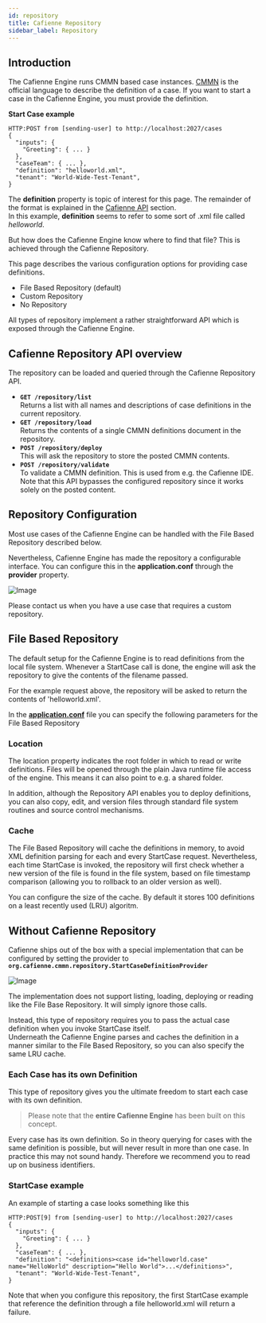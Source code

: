 ```yaml
---
id: repository
title: Cafienne Repository
sidebar_label: Repository
---
```


## Introduction
The Cafienne Engine runs CMMN based case instances. [CMMN](cmmn-overviewduction) is the official language to describe the definition of a case.
If you want to start a case in the Cafienne Engine, you must provide the definition.

**Start Case example**
```
HTTP:POST from [sending-user] to http://localhost:2027/cases
{
  "inputs": {
    "Greeting": { ... }
  },
  "caseTeam": { ... },
  "definition": "helloworld.xml",
  "tenant": "World-Wide-Test-Tenant",
}
```
The **definition** property is topic of interest for this page. The remainder of the format is explained in the [Cafienne API](start-case) section.
<br/>In this example, **definition** seems to refer to some sort of .xml file called _helloworld_.

But how does the Cafienne Engine know where to find that file? This is achieved through the Cafienne Repository.

This page describes the various configuration options for providing case definitions.

- File Based Repository (default)
- Custom Repository 
- No Repository

All types of repository implement a rather straightforward API which is exposed through the Cafienne Engine.

## Cafienne Repository API overview
The repository can be loaded and queried through the Cafienne Repository API.

- **`GET /repository/list`**<br/>
Returns a list with all names and descriptions of case definitions in the current repository.
- **`GET /repository/load`**<br/>
Returns the contents of a single CMMN definitions document in the repository.
- **`POST /repository/deploy`**<br/>
This will ask the repository to store the posted CMMN contents.
- **`POST /repository/validate`**<br/>
To validate a CMMN definition. This is used from e.g. the Cafienne IDE.<br/>
Note that this API bypasses the configured repository since it works solely on the posted content.

## Repository Configuration
Most use cases of the Cafienne Engine can be handled with the File Based Repository described below.

Nevertheless, Cafienne Engine has made the repository a configurable interface. You can configure this in the **application.conf** through the **provider** property.


![Image](assets/engine/repository-configuration.png)


Please contact us when you have a use case that requires a custom repository.

## File Based Repository
The default setup for the Cafienne Engine is to read definitions from the local file system. 
Whenever a StartCase call is done, the engine will ask the repository to give the contents of the filename passed.

For the example request above, the repository will be asked to return the contents of 'helloworld.xml'.

In the [**application.conf**](engine/configuration) file you can specify the following parameters for the File Based Repository

### Location
The location property indicates the root folder in which to read or write definitions. Files will be opened through the plain Java runtime file access of the engine. 
This means it can also point to e.g. a shared folder.

In addition, although the Repository API enables you to deploy definitions, you can also copy, edit, and version files through standard file system routines and source control mechanisms.

### Cache
The File Based Repository will cache the definitions in memory, to avoid XML definition parsing for each and every StartCase request.
Nevertheless, each time StartCase is invoked, the repository will first check whether a new version of the file is found in the file system, based on file timestamp comparison (allowing you to rollback to an older version as well).

You can configure the size of the cache. By default it stores 100 definitions on a least recently used (LRU) algoritm.

## Without Cafienne Repository
Cafienne ships out of the box with a special implementation that can be configured by setting the provider to **`org.cafienne.cmmn.repository.StartCaseDefinitionProvider`**


![Image](assets/engine/repository-configuration-scdp.png)


The implementation does not support listing, loading, deploying or reading like the File Base Repository.
It will simply ignore those calls.

Instead, this type of repository requires you to pass the actual case definition when you invoke StartCase itself.
<br/>Underneath the Cafienne Engine parses and caches the definition in a manner similar to the File Based Repository, so you can also specify the same LRU cache.

### Each Case has its own Definition
This type of repository gives you the ultimate freedom to start each case with its own definition.

> Please note that the **entire Cafienne Engine** has been built on this concept.

Every case has its own definition. So in theory querying for cases with the same definition is possible, but will never result in more than one case.
In practice this may not sound handy. Therefore we recommend you to read up on business identifiers.

### StartCase example

An example of starting a case looks something like this

```
HTTP:POST[9] from [sending-user] to http://localhost:2027/cases
{
  "inputs": {
    "Greeting": { ... }
  },
  "caseTeam": { ... },
  "definition": "<definitions><case id="helloworld.case" name="HelloWorld" description="Hello World">...</definitions>",
  "tenant": "World-Wide-Test-Tenant",
}
```

Note that when you configure this repository, the first StartCase example that reference the definition through a file helloworld.xml will return a failure. 